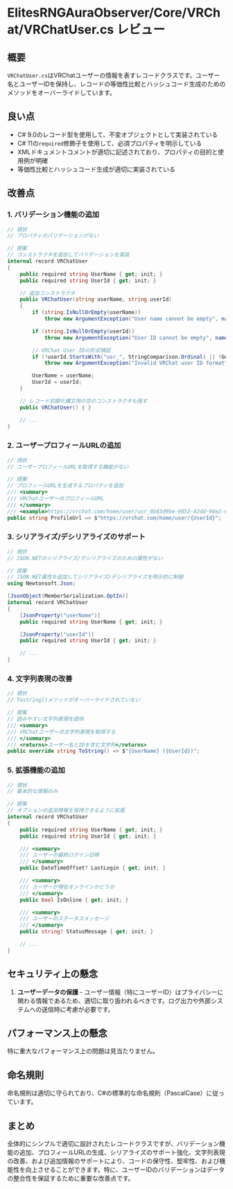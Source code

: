 # ElitesRNGAuraObserver/Core/VRChat/VRChatUser.cs レビュー

## 概要

`VRChatUser.cs`はVRChatユーザーの情報を表すレコードクラスです。ユーザー名とユーザーIDを保持し、レコードの等価性比較とハッシュコード生成のためのメソッドをオーバーライドしています。

## 良い点

- C# 9.0のレコード型を使用して、不変オブジェクトとして実装されている
- C# 11の`required`修飾子を使用して、必須プロパティを明示している
- XMLドキュメントコメントが適切に記述されており、プロパティの目的と使用例が明確
- 等価性比較とハッシュコード生成が適切に実装されている

## 改善点

### 1. バリデーション機能の追加

```csharp
// 現状
// プロパティのバリデーションがない

// 提案
// コンストラクタを追加してバリデーションを実装
internal record VRChatUser
{
    public required string UserName { get; init; }
    public required string UserId { get; init; }

    // 追加コンストラクタ
    public VRChatUser(string userName, string userId)
    {
        if (string.IsNullOrEmpty(userName))
            throw new ArgumentException("User name cannot be empty", nameof(userName));

        if (string.IsNullOrEmpty(userId))
            throw new ArgumentException("User ID cannot be empty", nameof(userId));

        // VRChat User IDの形式検証
        if (!userId.StartsWith("usr_", StringComparison.Ordinal) || !Guid.TryParse(userId.Substring(4), out _))
            throw new ArgumentException("Invalid VRChat user ID format", nameof(userId));

        UserName = userName;
        UserId = userId;
    }

    // レコード初期化構文用の空のコンストラクタも残す
    public VRChatUser() { }

    // ...
}
```

### 2. ユーザープロフィールURLの追加

```csharp
// 現状
// ユーザープロフィールURLを取得する機能がない

// 提案
// プロフィールURLを生成するプロパティを追加
/// <summary>
/// VRChatユーザーのプロフィールURL
/// </summary>
/// <example>https://vrchat.com/home/user/usr_0b83d9be-9852-42dd-98e2-625062400acc</example>
public string ProfileUrl => $"https://vrchat.com/home/user/{UserId}";
```

### 3. シリアライズ/デシリアライズのサポート

```csharp
// 現状
// JSON.NETのシリアライズ/デシリアライズのための属性がない

// 提案
// JSON.NET属性を追加してシリアライズ/デシリアライズを明示的に制御
using Newtonsoft.Json;

[JsonObject(MemberSerialization.OptIn)]
internal record VRChatUser
{
    [JsonProperty("userName")]
    public required string UserName { get; init; }

    [JsonProperty("userId")]
    public required string UserId { get; init; }

    // ...
}
```

### 4. 文字列表現の改善

```csharp
// 現状
// Tostring()メソッドがオーバーライドされていない

// 提案
// 読みやすい文字列表現を提供
/// <summary>
/// VRChatユーザーの文字列表現を取得する
/// </summary>
/// <returns>ユーザー名とIDを含む文字列</returns>
public override string ToString() => $"{UserName} ({UserId})";
```

### 5. 拡張機能の追加

```csharp
// 現状
// 基本的な情報のみ

// 提案
// オプションの追加情報を保持できるように拡張
internal record VRChatUser
{
    public required string UserName { get; init; }
    public required string UserId { get; init; }

    /// <summary>
    /// ユーザーの最終ログイン日時
    /// </summary>
    public DateTimeOffset? LastLogin { get; init; }

    /// <summary>
    /// ユーザーが現在オンラインかどうか
    /// </summary>
    public bool IsOnline { get; init; }

    /// <summary>
    /// ユーザーのステータスメッセージ
    /// </summary>
    public string? StatusMessage { get; init; }

    // ...
}
```

## セキュリティ上の懸念

1. **ユーザーデータの保護** - ユーザー情報（特にユーザーID）はプライバシーに関わる情報であるため、適切に取り扱われるべきです。ログ出力や外部システムへの送信時に考慮が必要です。

## パフォーマンス上の懸念

特に重大なパフォーマンス上の問題は見当たりません。

## 命名規則

命名規則は適切に守られており、C#の標準的な命名規則（PascalCase）に従っています。

## まとめ

全体的にシンプルで適切に設計されたレコードクラスですが、バリデーション機能の追加、プロフィールURLの生成、シリアライズのサポート強化、文字列表現の改善、および追加情報のサポートにより、コードの保守性、堅牢性、および機能性を向上させることができます。特に、ユーザーIDのバリデーションはデータの整合性を保証するために重要な改善点です。
